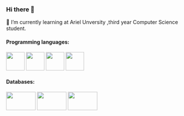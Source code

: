 ### Hi there 👋

<!--
**avichaynega/avichaynega** is a ✨ _special_ ✨ repository because its `README.md` (this file) appears on your GitHub profile.

Here are some ideas to get you started:

- 🔭 I’m currently working on ...
- 🌱 I’m currently learning ...
- 👯 I’m looking to collaborate on ...
- 🤔 I’m looking for help with ...
- 💬 Ask me about ...
- 📫 How to reach me: ...
- 😄 Pronouns: ...
- ⚡ Fun fact: ...
-->
🌱 I’m currently learning at Ariel Unversity ,third year Computer Science student.

#### Programming languages:

<img src="https://upload.wikimedia.org/wikipedia/commons/thumb/1/18/ISO_C%2B%2B_Logo.svg/1200px-ISO_C%2B%2B_Logo.svg.png" width="50" height="50" /> <img src="https://i0.wp.com/evomics.org/wp-content/uploads/2011/09/python-logo-glassy.png?fit=286%2C364" width="50" height="50" /> <img src="https://upload.wikimedia.org/wikipedia/commons/1/19/C_Logo.png" width="50" height="50" /> <img src="https://upload.wikimedia.org/wikipedia/he/0/05/Java_Logo.svg.png" width="50" height="50" />
#### Databases:
<img src="https://cdn2.iconfinder.com/data/icons/line-design-database-set-4/21/sql-badge-512.png" width="80" height="50"/> <img src="https://infinapps.com/wp-content/uploads/2018/10/mongodb-logo.png" width="80" height="50"/> <img src="https://upload.wikimedia.org/wikipedia/commons/b/bd/Firebase_Logo.png" width="80" height="50"/> 
